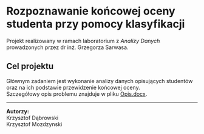 # Rozpoznawanie końcowej oceny studenta przy pomocy klasyfikacji

Projekt realizowany w ramach laboratorium z _Analizy Danych_ prowadzonych przez dr inż. Grzegorza Sarwasa.

## Cel projektu

Głównym zadaniem jest wykonanie analizy danych opisujących studentów oraz na ich podstawie przewidzenie końcowej oceny.  
Szczegółowy opis problemu znajduje w pliku [Opis.docx](Opis.docx).

--------------------
**Autorzy:**  
Krzysztof Dąbrowski  
Krzysztof Mozdzynski